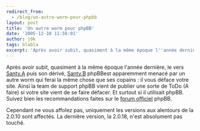```yaml
---
redirect_from:
  - /blog/un-autre-worm-pour-phpbb
layout: post
title: 'Un autre worm pour phpBB'
date: '2005-12-10 11:56:01'
author: j0k
tags: blabla
excerpt: 'Après avoir subit, quasiment à la même époque l''année dernière, le vers [Santy.A](http://www.j0k3r.net/news-le-virus-santy.a-le-virus-de-phpbb-97.html) puis son dérivé, [Santy.B](http://www.j0k3r.net/news-santy-b-et-phpinclude-worm-105.html) phpBBest apparemment menacé par un autre worm qui ferai la même chose que ses copains : il vous déface votre site.       ...'
---
```


Après avoir subit, quasiment à la même époque l'année dernière, le vers [Santy.A](http://www.j0k3r.net/news-le-virus-santy.a-le-virus-de-phpbb-97.html) puis son dérivé, [Santy.B](http://www.j0k3r.net/news-santy-b-et-phpinclude-worm-105.html) phpBBest apparemment menacé par un autre worm qui ferai la même chose que ses copains : il vous déface votre site.
Ainsi la team de support phpBB vient de publier une sorte de ToDo (A faire) si votre site vient de se faire défacer. Et surtout si il utilisait phpBB. Suivez bien les recommandations faites sur le [forum officiel](http://www.phpbb.com/phpBB/viewtopic.php?f=14&amp;t=348139) phpBB.

Cependant ne vous affolez pas, uniquement les versions aux alentours de la 2.0.10 sont affectés. La dernière version, la 2.0.18, n'est absolument pas touché.
